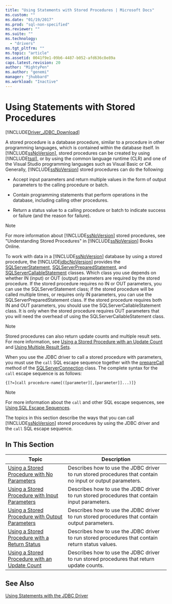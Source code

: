 ```yaml
---
title: "Using Statements with Stored Procedures | Microsoft Docs"
ms.custom: ""
ms.date: "01/19/2017"
ms.prod: "sql-non-specified"
ms.reviewer: ""
ms.suite: ""
ms.technology: 
  - "drivers"
ms.tgt_pltfrm: ""
ms.topic: "article"
ms.assetid: 0041f9e1-09b6-4487-b052-afd636c8e89a
caps.latest.revision: 20
author: "MightyPen"
ms.author: "genemi"
manager: "jhubbard"
ms.workload: "Inactive"
---
```

# Using Statements with Stored Procedures
[!INCLUDE[Driver_JDBC_Download](../../includes/driver_jdbc_download.md)]

  A stored procedure is a database procedure, similar to a procedure in other programming languages, which is contained within the database itself. In [!INCLUDE[ssNoVersion](../../includes/ssnoversion_md.md)], stored procedures can be created by using [!INCLUDE[tsql](../../includes/tsql_md.md)], or by using the common language runtime (CLR) and one of the Visual Studio programming languages such as Visual Basic or C#. Generally, [!INCLUDE[ssNoVersion](../../includes/ssnoversion_md.md)] stored procedures can do the following:  
  
-   Accept input parameters and return multiple values in the form of output parameters to the calling procedure or batch.  
  
-   Contain programming statements that perform operations in the database, including calling other procedures.  
  
-   Return a status value to a calling procedure or batch to indicate success or failure (and the reason for failure).  
  
> [!NOTE]  
>  For more information about [!INCLUDE[ssNoVersion](../../includes/ssnoversion_md.md)] stored procedures, see "Understanding Stored Procedures" in [!INCLUDE[ssNoVersion](../../includes/ssnoversion_md.md)] Books Online.  
  
 To work with data in a [!INCLUDE[ssNoVersion](../../includes/ssnoversion_md.md)] database by using a stored procedure, the [!INCLUDE[jdbcNoVersion](../../includes/jdbcnoversion_md.md)] provides the [SQLServerStatement](../../connect/jdbc/reference/sqlserverstatement-class.md), [SQLServerPreparedStatement](../../connect/jdbc/reference/sqlserverpreparedstatement-class.md), and [SQLServerCallableStatement](../../connect/jdbc/reference/sqlservercallablestatement-class.md) classes. Which class you use depends on whether IN (input) or OUT (output) parameters are required by the stored procedure. If the stored procedure requires no IN or OUT parameters, you can use the SQLServerStatement class; if the stored procedure will be called multiple times, or requires only IN parameters, you can use the SQLServerPreparedStatement class. If the stored procedure requires both IN and OUT parameters, you should use the SQLServerCallableStatement class. It is only when the stored procedure requires OUT parameters that you will need the overhead of using the SQLServerCallableStatement class.  
  
> [!NOTE]  
>  Stored procedures can also return update counts and multiple result sets. For more information, see [Using a Stored Procedure with an Update Count](../../connect/jdbc/using-a-stored-procedure-with-an-update-count.md) and [Using Multiple Result Sets](../../connect/jdbc/using-multiple-result-sets.md).  
  
 When you use the JDBC driver to call a stored procedure with parameters, you must use the `call` SQL escape sequence together with the [prepareCall](../../connect/jdbc/reference/preparecall-method-sqlserverconnection.md) method of the [SQLServerConnection](../../connect/jdbc/reference/sqlserverconnection-class.md) class. The complete syntax for the `call` escape sequence is as follows:  
  
 `{[?=]call procedure-name[([parameter][,[parameter]]...)]}`  
  
> [!NOTE]  
>  For more information about the `call` and other SQL escape sequences, see [Using SQL Escape Sequences](../../connect/jdbc/using-sql-escape-sequences.md).  
  
 The topics in this section describe the ways that you can call [!INCLUDE[ssNoVersion](../../includes/ssnoversion_md.md)] stored procedures by using the JDBC driver and the `call` SQL escape sequence.  
  
## In This Section  
  
|Topic|Description|  
|-----------|-----------------|  
|[Using a Stored Procedure with No Parameters](../../connect/jdbc/using-a-stored-procedure-with-no-parameters.md)|Describes how to use the JDBC driver to run stored procedures that contain no input or output parameters.|  
|[Using a Stored Procedure with Input Parameters](../../connect/jdbc/using-a-stored-procedure-with-input-parameters.md)|Describes how to use the JDBC driver to run stored procedures that contain input parameters.|  
|[Using a Stored Procedure with Output Parameters](../../connect/jdbc/using-a-stored-procedure-with-output-parameters.md)|Describes how to use the JDBC driver to run stored procedures that contain output parameters.|  
|[Using a Stored Procedure with a Return Status](../../connect/jdbc/using-a-stored-procedure-with-a-return-status.md)|Describes how to use the JDBC driver to run stored procedures that contain return status values.|  
|[Using a Stored Procedure with an Update Count](../../connect/jdbc/using-a-stored-procedure-with-an-update-count.md)|Describes how to use the JDBC driver to run stored procedures that return update counts.|  
  
## See Also  
 [Using Statements with the JDBC Driver](../../connect/jdbc/using-statements-with-the-jdbc-driver.md)  
  
  
